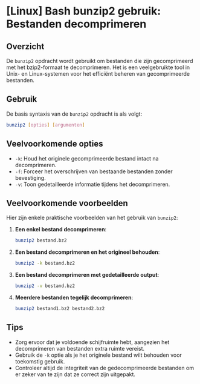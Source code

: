 # [Linux] Bash bunzip2 gebruik: Bestanden decomprimeren

## Overzicht
De `bunzip2` opdracht wordt gebruikt om bestanden die zijn gecomprimeerd met het bzip2-formaat te decomprimeren. Het is een veelgebruikte tool in Unix- en Linux-systemen voor het efficiënt beheren van gecomprimeerde bestanden.

## Gebruik
De basis syntaxis van de `bunzip2` opdracht is als volgt:

```bash
bunzip2 [opties] [argumenten]
```

## Veelvoorkomende opties
- `-k`: Houd het originele gecomprimeerde bestand intact na decomprimeren.
- `-f`: Forceer het overschrijven van bestaande bestanden zonder bevestiging.
- `-v`: Toon gedetailleerde informatie tijdens het decomprimeren.

## Veelvoorkomende voorbeelden
Hier zijn enkele praktische voorbeelden van het gebruik van `bunzip2`:

1. **Een enkel bestand decomprimeren**:
   ```bash
   bunzip2 bestand.bz2
   ```

2. **Een bestand decomprimeren en het origineel behouden**:
   ```bash
   bunzip2 -k bestand.bz2
   ```

3. **Een bestand decomprimeren met gedetailleerde output**:
   ```bash
   bunzip2 -v bestand.bz2
   ```

4. **Meerdere bestanden tegelijk decomprimeren**:
   ```bash
   bunzip2 bestand1.bz2 bestand2.bz2
   ```

## Tips
- Zorg ervoor dat je voldoende schijfruimte hebt, aangezien het decomprimeren van bestanden extra ruimte vereist.
- Gebruik de `-k` optie als je het originele bestand wilt behouden voor toekomstig gebruik.
- Controleer altijd de integriteit van de gedecomprimeerde bestanden om er zeker van te zijn dat ze correct zijn uitgepakt.
